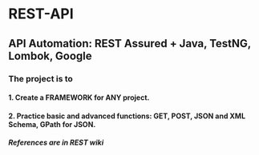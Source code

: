 # REST-API

## API Automation: REST Assured + Java, TestNG, Lombok, Google ##

### The project is to ###
#### 1. Create a FRAMEWORK for ANY project. ####
#### 2. Practice basic and advanced functions: GET, POST, JSON and XML Schema, GPath for JSON.


##### References are in REST wiki #####
